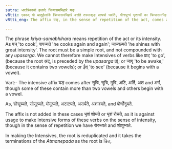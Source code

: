 ```yaml
---
sutra: धातोरेकाचो हलादेः क्रियासमभिहारे यङ्
vRtti: एकाज् यो धातुर्हलादिः क्रियासमभिहारे वर्त्तते तस्माद्यङ् प्रत्ययो भवति, पौनःपुन्यं भृशार्थो का क्रियासमभिहारः ।
vRtti_eng: The affix यङ्, in the sense of repetition of the act, comes after a root, having a single vowel and beginning with a consonant.

---
```

The phrase _kriya-samabhihara_ means repetition of the act or its intensity. As पच् 'to cook', पापच्यते 'he cooks again and again'; जाज्वल्यते 'he shines with great intensity'. The root must be a simple root, and not compounded with any _upasarga_. We cannot therefore make Intensives of verbs like प्राट् 'to go', (because the root अट्, is preceded by the _upasarga_ प्र); or जागृ 'to be awake,' (because it contains two vowels); or ईक्ष् 'to see' (because it begins with a vowel).

Vart:- The intensive affix यङ् comes after सुचि, सूत्रि, मूत्रि, अटि, अर्ति, अश and अर्ण, though some of these contain more than two vowels and others begin with a vowel.

As, सोसूच्यते, सोसूत्र्यते, मोमूत्र्यते, अटाट्यते, अरार्यते, अशाश्यते, and पोर्णोनूयते.

The affix is not added in these cases भृशं शोभते or भृशं रोचते, as it is against usage to make Intensive forms of these verbs on the sense of intensity, though in the sense of repetition we have रोरुच्यते and शोशुभ्यते.

In making the Intensives, the root is reduplicated and it takes the terminations of the _Atmanepada_ as the root is ङित्.
